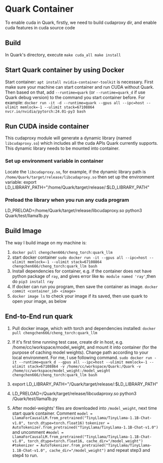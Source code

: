 # Quark Container
To enable cuda in Quark, firstly, we need to build cudaproxy dir, and enable cuda features in cuda source code

## Build
In Quark's directory, execute
`make cuda_all
make install`

## Start Quark container by using Docker
Start container: 
`apt install nvidia-container-toolkit` is necessary. First make sure your machine can start container and run CUDA without Quark. Then based on that, add `--runtime=quark` (or `--runtime=quark_d` if use Quark debug version) to the command you start container before.
For example: `docker run -it -d --runtime=quark --gpus all --ipc=host --ulimit memlock=-1 --ulimit stack=67108864 nvcr.io/nvidia/pytorch:24.01-py3 bash`

## Run CUDA inside container
This cudaproxy module will generate a dynamic library (named `libcudaproxy.so`) which includes all the cuda APIs Quark currently supports.
This dynamic library needs to be mounted into container.
### Set up environment variable in container
Locate the `libcudaproxy.so`, for example, if the dynamic library path is `/home/Quark/target/release/libcudaproxy.so`
then set up the environment variable:
export LD_LIBRARY_PATH="/home/Quark/target/release/:$LD_LIBRARY_PATH"
### Preload the library when you run any cuda program
LD_PRELOAD=/home/Quark/target/release/libcudaproxy.so python3 Quark/test/llama1b.py

## Build Image
The way I build image on my machine is:
1. `docker pull chengchen666/cheng_torch:quark_llm`
2. start docker container `sudo docker run -it --gpus all --ipc=host --ulimit memlock=-1 --ulimit stack=67108864 chengchen666/cheng_torch:quark_llm bash`
3. Install dependencies for container, e.g. if the container does not have python package of `ray`, and gives error like `No module named 'ray'`,then do `pip3 install ray`
4. If docker can run you program, then save the container as image. `docker commit <container_id> <image>`
5. `docker image ls` to check your image if its saved, then use quark to open your image, as below

## End-to-End run quark
1. Pull docker image, which with torch and dependencies installed: `docker pull chengchen666/cheng_torch:quark_llm`
2. If it's first time running test case, create dir in host, e.g. /home/cc/workspace/model_weight, and mount it into container (for the purpose of caching model weights). Change path according to your local environment. For me, I use following command.
`sudo docker run -it --runtime=quark_d --gpus all --ipc=host --ulimit memlock=-1 --ulimit stack=67108864 -v /home/cc/workspace/Quark:/Quark -v /home/cc/workspace/model_weight:/model_weight chengchen666/cheng_torch:quark_llm bash`
3. export LD_LIBRARY_PATH="/Quark/target/release/:$LD_LIBRARY_PATH"
4. LD_PRELOAD=/Quark/target/release/libcudaproxy.so python3 /Quark/test/llama1b.py

5. After model-weights' files are downloaded into `/model_weight`, next time start quark container. Comment 
`model = LlamaForCausalLM.from_pretrained("TinyLlama/TinyLlama-1.1B-Chat-v1.0", torch_dtype=torch.float16)`
`tokenizer = AutoTokenizer.from_pretrained("TinyLlama/TinyLlama-1.1B-Chat-v1.0")`
and uncomment
`#model = LlamaForCausalLM.from_pretrained("TinyLlama/TinyLlama-1.1B-Chat-v1.0", torch_dtype=torch.float16, cache_dir="/model_weight")`
`#tokenizer = AutoTokenizer.from_pretrained("TinyLlama/TinyLlama-1.1B-Chat-v1.0", cache_dir="/model_weight")` and repeat step3 and step4 to run.